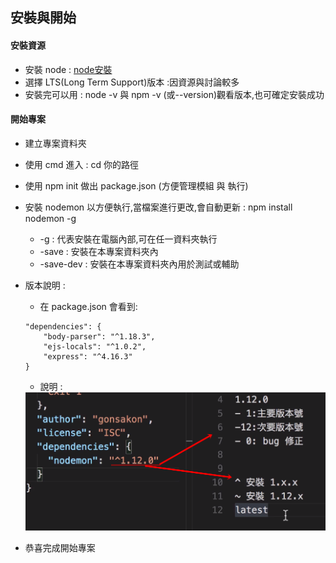## 安裝與開始

#### 安裝資源
- 安裝 node : <a href="https://nodejs.org/en/">node安裝</a>
- 選擇 LTS(Long Term Support)版本 :因資源與討論較多
- 安裝完可以用 : node -v 與 npm -v (或--version)觀看版本,也可確定安裝成功

#### 開始專案
- 建立專案資料夾
- 使用 cmd 進入 : cd 你的路徑
- 使用 npm init 做出 package.json (方便管理模組 與 執行)
- 安裝 nodemon 以方便執行,當檔案進行更改,會自動更新 : npm install nodemon -g
    - -g : 代表安裝在電腦內部,可在任一資料夾執行
    - -save : 安裝在本專案資料夾內
    - -save-dev : 安裝在本專案資料夾內用於測試或輔助
- 版本說明 : 
    - 在 package.json 會看到:
    ```
    "dependencies": {
        "body-parser": "^1.18.3",
        "ejs-locals": "^1.0.2",
        "express": "^4.16.3"
    }
    ```
    - 說明 : 

    <img src="./image/nodeVersionDescription.png" height="50%" width="100%">
    
- 恭喜完成開始專案
